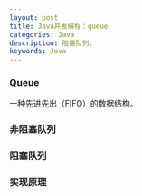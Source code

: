 ```yaml
---
layout: post
title: Java并发编程：queue
categories: Java
description: 阻塞队列。
keywords: Java
---
```


### Queue

一种先进先出（FIFO）的数据结构。

### 非阻塞队列

### 阻塞队列
### 实现原理

